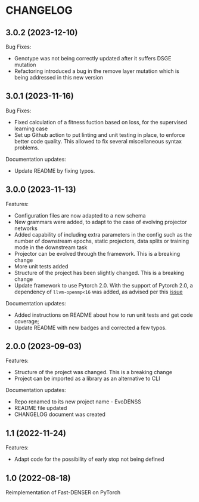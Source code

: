 # CHANGELOG

## 3.0.2 (2023-12-10)


Bug Fixes:

- Genotype was not being correctly updated after it suffers DSGE mutation
- Refactoring introduced a bug in the remove layer mutation which is being addressed in this new version


## 3.0.1 (2023-11-16)


Bug Fixes:

- Fixed calculation of a fitness fuction based on loss, for the supervised learning case
- Set up Github action to put linting and unit testing in place, to enforce better code quality. This allowed to fix several miscellaneous syntax problems.

Documentation updates:

- Update README by fixing typos.


## 3.0.0 (2023-11-13)


Features:

- Configuration files are now adapted to a new schema
- New grammars were added, to adapt to the case of evolving projector networks
- Added capability of including extra parameters in the config such as the number of downstream epochs, static projectors, data splits or training mode in the downstream task 
- Projector can be evolved through the framework. This is a breaking change
- More unit tests added
- Structure of the project has been slightly changed. This is a breaking change
- Update framework to use Pytorch 2.0. With the support of Pytorch 2.0, a dependency of `llvm-openmp<16` was added, as advised per this [issue](https://github.com/pytorch/pytorch/issues/102269)

Documentation updates:

- Added instructions on README about how to run unit tests and get code coverage;
- Update README with new badges and corrected a few typos.


## 2.0.0 (2023-09-03)


Features:

- Structure of the project was changed. This is a breaking change
- Project can be imported as a library as an alternative to CLI


Documentation updates:

- Repo renamed to its new project name - EvoDENSS
- README file updated
- CHANGELOG document was created


## 1.1 (2022-11-24)

Features:

- Adapt code for the possibility of early stop not being defined

## 1.0 (2022-08-18)

Reimplementation of Fast-DENSER on PyTorch